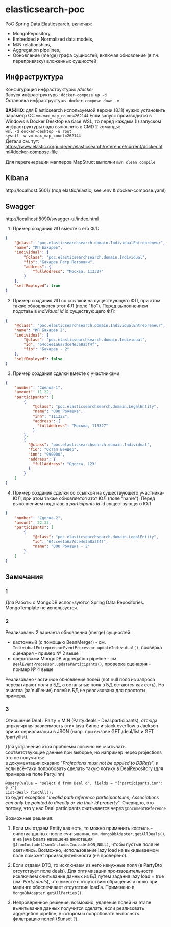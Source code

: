# elasticsearch-poc
PoC Spring Data Elasticsearch, включая:
- MongoRepository,
- Embedded и Normalized data models,
- M:N relationships,
- Aggregation pipelines,
- Обновление (merge) графа сущностей, включая обновление (в т.ч. перепривязку) вложенных сущностей

## Инфраструктура
Конфигурация инфраструктуры: _/docker <br>_
Запуск инфраструктуры: `docker-compose up -d` <br>
Остановка инфраструктуры: `docker-compose down -v` <br>

**ВАЖНО**: для Elasticsearch используемой версии (8.11) нужно установить параметр ОС `vm.max_map_count=262144`
Если запуск производится в Windows в Docker Desktop на базе WSL, то перед каждым (!) запуском
инфраструктуры надо выполнить в CMD 2 команды: <br>
`wsl -d docker-desktop -u root` <br>
`sysctl -w vm.max_map_count=262144` <br>
Детали см. тут: https://www.elastic.co/guide/en/elasticsearch/reference/current/docker.html#docker-compose-file

Для перегенерации мапперов MapStruct выполни `mvn clean compile`

## Kibana
http://localhost:5601/
(под elastic/elastic, see .env & docker-compose.yaml)

## Swagger
http://localhost:8090/swagger-ui/index.html

1. Пример создания ИП вместе с его ФЛ:
```json
{
    "@class": "poc.elasticsearchsearch.domain.IndividualEntrepreneur",
    "name": "ИП Бахарев",
    "individual": {
        "@class": "poc.elasticsearchsearch.domain.Individual",
        "fio": "Бахарев Петр Петрович",
        "address": {
            "fullAddress": "Москва, 113327"
        }
    },
    "selfEmployed": true
}
```

2. Пример создания ИП со ссылкой на существующего ФЛ, при этом также обновляется этот ФЛ (поле "fio").
Перед выполнением подставь в _individual.id_ id существующего ФЛ:
```json
{
    "@class": "poc.elasticsearchsearch.domain.IndividualEntrepreneur",
    "name": "ИП Бахарев 2",
    "individual": {
        "@class": "poc.elasticsearchsearch.domain.Individual",
        "id": "64ccee1a6a7dce4e3a8a3f4f",
        "fio": "Бахарев - 2"
    },
    "selfEmployed": false
}
```
3. Пример создания сделки вместе с участниками
```json
{
    "number": "Сделка-1",
    "amount": 11.22,
    "participants": [
        {
            "@class": "poc.elasticsearchsearch.domain.LegalEntity",
            "name": "ООО Ромашка",
            "inn": "111222",
            "address": {
              "fullAddress": "Москва, 113327"
            }
        },
        {
          "@class": "poc.elasticsearchsearch.domain.Individual",
          "fio": "Остап Бендер",
          "inn": "999000",
          "address": {
            "fullAddress": "Одесса, 123"
          }
        }
    ]
}
```
4. Пример создания сделки со ссылкой на существующего участника-ЮЛ,
  при этом также обновляется этот ЮЛ (поле "name").
   Перед выполнением подставь в _participants.id_ id существующего ЮЛ
```json
{
    "number": "Сделка-2",
    "amount": 22.33,
    "participants": [
        {
            "@class": "poc.elasticsearchsearch.domain.LegalEntity",
            "id": "64ccee1a6a7dce4e3a8a3f4f",
            "name": "ООО Ромашка - 2"
        }
    ]
}
```
## Замечания
### 1
Для Работы с MongoDB используются Spring Data Repositories. MongoTemplate не используется.

### 2
Реализованы 2 варианта обновления (merge) сущностей:
- кастомный (с помощью BeanMerger) - см. `IndividualEntrepreneurEventProcessor.updateIndividual()`, проверка сценария - пример № 2 выше
- средствами MongoDB aggregation pipeline - см. `DealEventProcessor.updateParticipants()`, проверка сценария - пример № 4 выше

Реализовано частичное обновление полей (not null поля из запроса перезатирают поля в БД,
а остальные поля в БД остаются как есть).
Но очистка (за'null'ение) полей в БД не реализована для простоты примера.

### 3
Отношение Deal : Party = M:N (Party.deals - Deal.participants),
отсюда циркулярная зависимость этих java-бинов и stack overflow в Jackson
при их сериализации в JSON (напр. при вызове GET /deal/list и GET /party/list).

Для устранения этой проблемы логично не считывать соответствующие данные при выборке, но например через projections это не получится:<br>
в документации сказано "_Projections must not be applied to DBRefs_",
и если всё-таки попробовать сделать такую логику в DealRepository (для примера на поле Party.inn)

`@Query(value = "select d from Deal d", fields = "{'participants.inn': 0 }")` <br>
`List<Deal> findAll();` <br>
то будет exception "_Invalid path reference participants.inn; Associations can only be pointed to directly or via their id property_".
Очевидно, это потому, что у нас Deal.participants считывается через `@DocumentReference`

Возможные решения:

1. Если мы отдаем Entity как есть, то можно применить костыль - очистка данных после считывания, см. `MongoDbAdapter.getAllDeals()`,
а на java beans навешена аннотация `@JsonInclude(JsonInclude.Include.NON_NULL)`, чтобы пустые поля не светились.
Возможно, использование lazy load на выкидываемом поле поможет производительности (не проверено).

2. Если отдаем DTO, то исключаем из него ненужные поля (в PartyDto отсутствует поле deals).
Для оптимизации производительности исключаем считывание данных из БД путем задания lazy load = true (см. _Party.deals_),
что вместе с отсутствим обращения к полю при мапинге обеспечивает отсутствие load'а.
Применено в `MongoDbAdapter.getAllParties()`.

3. Непроверенное решение: возможно, удаление полей на этапе вычитывания данных получится сделать, если
реализовать aggregetion pipeline, в котором и попробовать выполнять фильтрацию полей ($unset ?).